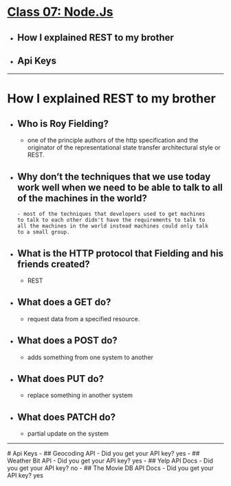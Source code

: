 # [Class 07: Node.Js](/README.md)

- ## How I explained REST to my brother
- ## Api Keys
<hr>


# How I explained REST to my brother

- ## Who is Roy Fielding?
    - one of the principle authors of the http specification and the
     originator of the representational state transfer architectural 
     style or REST.

- ## Why don’t the techniques that we use today work well when we need to be able to talk to all of the machines in the world?
      - most of the techniques that developers used to get machines 
      to talk to each other didn't have the requirements to talk to 
      all the machines in the world instead machines could only talk 
      to a small group.

- ## What is the HTTP protocol that Fielding and his friends created?
    - REST

- ## What does a GET do?
    - request data from a specified resource.

- ## What does a POST do?
    - adds something from one system to another

- ## What does PUT do?
    - replace something in another system

- ## What does PATCH do?
    - partial update on the system




<hr>
# Api Keys
- ## Geocoding API
    - Did you get your API key?
    yes
- ## Weather Bit API
    - Did you get your API key?
    yes
- ## Yelp API Docs
    - Did you get your API key?
    no
- ## The Movie DB API Docs
    - Did you get your API key?
    yes



